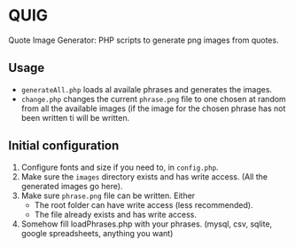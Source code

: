 # QUIG

Quote Image Generator: PHP scripts to generate png images from quotes.

## Usage

- `generateAll.php` loads al availale phrases and generates the images.
- `change.php` changes the current `phrase.png` file to one chosen at random from all the available images (if the image for the chosen phrase has not been written ti will be written.

## Initial configuration

1. Configure fonts and size if you need to, in `config.php`.
2. Make sure the `images` directory exists and has write access. (All the generated images go here).
3. Make sure `phrase.png` file can be written. Either
    - The root folder can have write access (less recommended).
    - The file already exists and has write access.
4. Somehow fill loadPhrases.php with your phrases. (mysql, csv, sqlite, google spreadsheets, anything you want)
